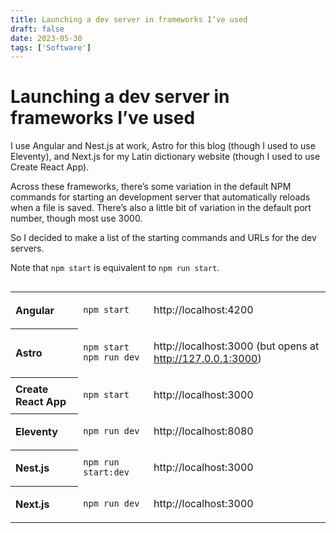 ```yaml
---
title: Launching a dev server in frameworks I’ve used
draft: false
date: 2023-05-30
tags: ['Software']
---
```


<style>
	#table-wrapper {
		max-width: 100%;
		overflow: auto;
		padding-bottom: 1rem;
	}
	th {
		text-align: left;
		position: sticky;
		left: 0;
		background-image: var(--page-background);
		background-size: 100% 100vh;
		background-attachment: fixed;
		z-index: 1;
	}
	pre {
		margin-block: 0;
	}
</style>

# Launching a dev server in frameworks I’ve used

I use Angular and Nest.js at work, Astro for this blog (though I used to use Eleventy), and Next.js for my Latin dictionary website (though I used to use Create React App).

Across these frameworks, there’s some variation in the default NPM commands for starting an development server that automatically reloads when a file is saved.
There’s also a little bit of variation in the default port number, though most use 3000.

So I decided to make a list of the starting commands and URLs for the dev servers.

Note that `npm start` is equivalent to `npm run start`.

<div id="table-wrapper">
<table>

<tr>
<th>Angular</th><td>

```
npm start
```

</td>
<td>

http://localhost:4200

</td>
</tr>

<tr>
<th>Astro</th><td>

```
npm start
npm run dev
```

</td>
<td>

http://localhost:3000
(but opens at http://127.0.0.1:3000)

</td>
</tr>
<tr>
<th>Create React App</th><td>

```
npm start
```

</td>
<td>

http://localhost:3000

</td>
</tr>
<tr>
<th>Eleventy</th><td>

```
npm run dev
```

</td>
<td>

http://localhost:8080

</td>
</tr>
<tr>
<th>Nest.js</th><td>

```
npm run start:dev
```

</td>
<td>

http://localhost:3000

</td>
</tr>
<tr>
<th>Next.js</th><td>

```
npm run dev
```

</td>
<td>

http://localhost:3000

</td>
</tr>
</table>
</div>
